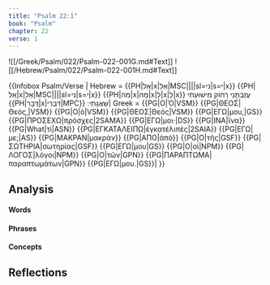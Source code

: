 ```yaml
---
title: "Psalm 22:1"
book: "Psalm"
chapter: 22
verse: 1
---
```

![[/Greek/Psalm/022/Psalm-022-001G.md#Text]]
![[/Hebrew/Psalm/022/Psalm-022-001H.md#Text]]

{{Infobox Psalm/Verse |
  Hebrew = {{PH|אֵל|x|אֵלִ|MSC||||sl=ני|s=י|x}} {{PH|אֵל|x|אֵלִ|MSC||||sl=ני|s=י|x}} {{PH|מה|x|מָה|x|לְ|x|לָ|x}}
עֲזַבְתָּנִי
רָחוֹק
מִישׁוּעָתִי
{{PH|דָּבָר|x|דִּבְרֵי|MPC}}
שַׁאֲגָתִי
׃|
  Greek = {{PG|Ο|Ὁ|VSM}} {{PG|ΘΕΟΣ|Θεὸς,|VSM}} {{PG|Ο|ὁ|VSM}} {{PG|ΘΕΟΣ|Θεός|VSM}} {{PG|ΕΓΩ|μου,|GS}} {{PG|ΠΡΟΣΕΧΩ|πρόσχες|2SAMA}} {{PG|ΕΓΩ|μοι·|DS}} {{PG|ΙΝΑ|ἵνα}} {{PG|What|τί|ASN}} {{PG|ΕΓΚΑΤΑΛΕΙΠΩ|ἐγκατέλιπές|2SAIA}} {{PG|ΕΓΩ|με;|AS}} {{PG|ΜΑΚΡΑΝ|μακρὰν}} {{PG|ΑΠΟ|ἀπὸ}} {{PG|Ο|τῆς|GSF}} {{PG|ΣΩΤΗΡΙΑ|σωτηρίας|GSF}} {{PG|ΕΓΩ|μου|GS}} {{PG|Ο|οἱ|NPM}} {{PG|ΛΟΓΟΣ|λόγοι|NPM}} {{PG|Ο|τῶν|GPN}} {{PG|ΠΑΡΑΠΤΩΜΑ|παραπτωμάτων|GPN}} {{PG|ΕΓΩ|μου.|GS}}|
}}

## Analysis

#### Words

#### Phrases

#### Concepts

## Reflections
